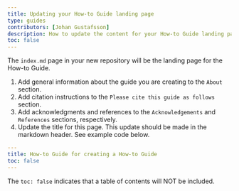 ```yaml
---
title: Updating your How-to Guide landing page
type: guides
contributors: [Johan Gustafsson]
description: How to update the content for your How-to Guide landing page.
toc: false
---
```



The `index.md` page in your new repository will be the landing page for the How-to Guide.

1. Add general information about the guide you are creating to the `About` section.
2. Add citation instructions to the `Please cite this guide as follows` section.
3. Add acknowledgments and references to the `Acknowledgements` and `References` sections, respectively. 
4. Update the title for this page. This update should be made in the markdown header. See example code below.

```yaml
---
title: How-to Guide for creating a How-to Guide
toc: false
---
```

The `toc: false` indicates that a table of contents will NOT be included.
